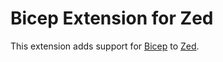 # Bicep Extension for Zed

This extension adds support for
[Bicep](https://docs.microsoft.com/azure/azure-resource-manager/bicep/) to
[Zed](https://zed.dev/).
